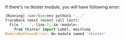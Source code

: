 If there's no tkinter module, you will have following error:

```python
[Running] /usr/bin/env python3 "..."
Traceback (most recent call last):
  File "...", line 5, in <module>
    from tkinter import Label, mainloop
ModuleNotFoundError: No module named 'tkinter'
```